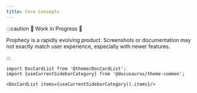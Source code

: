 ```yaml
---
title: Core Concepts
---
```


:::caution 🚧 Work in Progress 🚧

Prophecy is a rapidly evolving product. Screenshots or documentation may not exactly match user experience, especially with newer features.

:::

```mdx-code-block
import DocCardList from '@theme/DocCardList';
import {useCurrentSidebarCategory} from '@docusaurus/theme-common';

<DocCardList items={useCurrentSidebarCategory().items}/>
```
